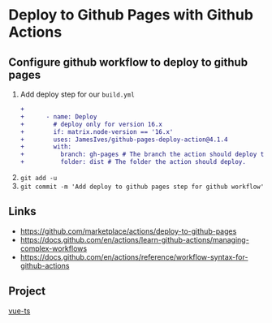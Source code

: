 # Deploy to Github Pages with Github Actions

## Configure github workflow to deploy to github pages

1. Add deploy step for our `build.yml`
    ```diff
    +
    +      - name: Deploy
    +        # deploy only for version 16.x
    +        if: matrix.node-version == '16.x'
    +        uses: JamesIves/github-pages-deploy-action@4.1.4
    +        with:
    +          branch: gh-pages # The branch the action should deploy to.
    +          folder: dist # The folder the action should deploy.
    ```
1. `git add -u`
1. `git commit -m 'Add deploy to github pages step for github workflow'`

## Links

-   https://github.com/marketplace/actions/deploy-to-github-pages
-   https://docs.github.com/en/actions/learn-github-actions/managing-complex-workflows
-   https://docs.github.com/en/actions/reference/workflow-syntax-for-github-actions

## Project

[vue-ts](https://github.com/imomaliev/vue-ts)

